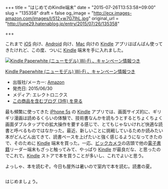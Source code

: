 +++
title = "はじめてのKindle端末"
date = "2015-07-26T13:53:58+09:00"
slug = "135358"
draft = false
og_image = "http://ecx.images-amazon.com/images/I/512+w7G7IhL.jpg"
original_url = "http://june29.hatenablog.jp/entry/2015/07/26/135358"

+++

<p>これまで <a class="keyword" href="http://d.hatena.ne.jp/keyword/iOS">iOS</a> 向け、<a class="keyword" href="http://d.hatena.ne.jp/keyword/Android">Android</a> 向け、<a class="keyword" href="http://d.hatena.ne.jp/keyword/Mac">Mac</a> 向けの <a class="keyword" href="http://d.hatena.ne.jp/keyword/Kindle">Kindle</a> アプリはばんばん使ってきたけれど、この度、ついに <a class="keyword" href="http://d.hatena.ne.jp/keyword/Kindle">Kindle</a> 端末を手に入れました。</p>

<p></p>
<div class="hatena-asin-detail">
<a href="http://www.amazon.co.jp/exec/obidos/ASIN/B00QJDQM9U/cameralady-22/"><img src="http://ecx.images-amazon.com/images/I/512%2Bw7G7IhL._SL160_.jpg" class="hatena-asin-detail-image" alt="Kindle Paperwhite (ニューモデル) Wi-Fi 、キャンペーン情報つき" title="Kindle Paperwhite (ニューモデル) Wi-Fi 、キャンペーン情報つき"></a><div class="hatena-asin-detail-info">
<p class="hatena-asin-detail-title"><a href="http://www.amazon.co.jp/exec/obidos/ASIN/B00QJDQM9U/cameralady-22/">Kindle Paperwhite (ニューモデル) Wi-Fi 、キャンペーン情報つき</a></p>
<ul>
<li>
<span class="hatena-asin-detail-label">出版社/メーカー:</span> <a class="keyword" href="http://d.hatena.ne.jp/keyword/Amazon">Amazon</a>
</li>
<li>
<span class="hatena-asin-detail-label">発売日:</span> 2015/06/30</li>
<li>
<span class="hatena-asin-detail-label">メディア:</span> エレクトロニクス</li>
<li><a href="http://d.hatena.ne.jp/asin/B00QJDQM9U/cameralady-22" target="_blank">この商品を含むブログ (3件) を見る</a></li>
</ul>
</div>
<div class="hatena-asin-detail-foot"></div>
</div>

<p>最も頻繁に使ってきた <a class="keyword" href="http://d.hatena.ne.jp/keyword/iPhone%205s">iPhone 5s</a> の <a class="keyword" href="http://d.hatena.ne.jp/keyword/Kindle">Kindle</a> アプリでは、画面サイズ的に、ギリギリ漫画は読めるくらいの体験で、技術書なんかを読もうとするとちょくちょく画面ダブルタップでの拡大操作を要する感じで、とてもじゃないけれど快適な読書と呼べるものではなかった。最近、新しいことに挑戦しているためか読みたい本がどんどん出てきて、読書ペースを上げたいと強く感じるようになってきたので、そのために <a class="keyword" href="http://d.hatena.ne.jp/keyword/Kindle">Kindle</a> 端末を買った。一応、<a class="keyword" href="http://d.hatena.ne.jp/keyword/%A5%D3%A5%C3%A5%AF%A5%AB%A5%E1%A5%E9">ビックカメラ</a>の店頭で他の<a class="keyword" href="http://d.hatena.ne.jp/keyword/%C5%C5%BB%D2%BD%F1%C0%D2">電子書籍</a>リーダー端末もざっと触ってみて、やっぱり <a class="keyword" href="http://d.hatena.ne.jp/keyword/Kindle">Kindle</a> が最良だな、と思ったのでこれで。<a class="keyword" href="http://d.hatena.ne.jp/keyword/Kindle">Kindle</a> ストアで本を買うことが多いし、これでよいと思う。</p>

<p>よっしゃ、本を読むぞ。今日も屋外は暑いので室内で本を読む。読書の夏。</p>

<p><a href="https://instagram.com/p/5ldh49qpKq/"><img src="https://instagram.com/p/5ldh49qpKq/media/?size=l" alt=""></a></p>

<p>はじめましょう。</p>